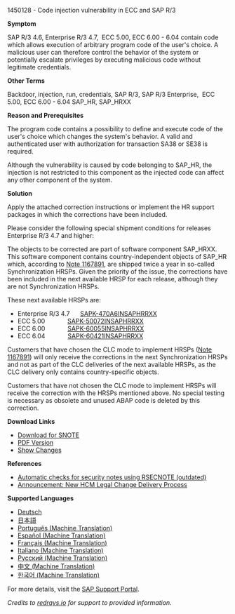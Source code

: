1450128 - Code injection vulnerability in ECC and SAP R/3

**Symptom**

SAP R/3 4.6, Enterprise R/3 4.7,  ECC 5.00, ECC 6.00 - 6.04 contain code which allows execution of arbitrary program code of the user's choice. A malicious user can therefore control the behavior of the system or potentially escalate privileges by executing malicious code without legitimate credentials.

**Other Terms**

Backdoor, injection, run, credentials, SAP R/3, SAP R/3 Enterprise,  ECC 5.00, ECC 6.00 - 6.04 SAP_HR, SAP_HRXX

**Reason and Prerequisites**

The program code contains a possibility to define and execute code of the user's choice which changes the system's behavior. A valid and authenticated user with authorization for transaction SA38 or SE38 is required.

Although the vulnerability is caused by code belonging to SAP_HR, the injection is not restricted to this component as the injected code can affect any other component of the system.

**Solution**

Apply the attached correction instructions or implement the HR support packages in which the corrections have been included.

Please consider the following special shipment conditions for releases Enterprise R/3 4.7 and higher:

The objects to be corrected are part of software component SAP_HRXX. This software component contains country-independent objects of SAP_HR which, according to [Note 1167891](https://me.sap.com/notes/1167891), are shipped twice a year in so-called Synchronization HRSPs. Given the priority of the issue, the corrections have been included in the next available HRSP for each release, although they are not Synchronization HRSPs.

These next available HRSPs are:

- Enterprise R/3 4.7      [SAPK-470A6INSAPHRRXX](https://me.sap.com/supportpackage/SAPK-470A6INSAPHRRXX)
- ECC 5.00             [SAPK-50072INSAPHRRXX](https://me.sap.com/supportpackage/SAPK-50072INSAPHRRXX)
- ECC 6.00             [SAPK-60055INSAPHRRXX](https://me.sap.com/supportpackage/SAPK-60055INSAPHRRXX)
- ECC 6.04             [SAPK-60421INSAPHRRXX](https://me.sap.com/supportpackage/SAPK-60421INSAPHRRXX)

Customers that have chosen the CLC mode to implement HRSPs ([Note 1167891](https://me.sap.com/notes/1167891)) will only receive the corrections in the next Synchronization HRSPs and not as part of the CLC deliveries of the next available HRSPs, as the CLC delivery only contains country-specific objects.

Customers that have not chosen the CLC mode to implement HRSPs will receive the correction with the HRSPs mentioned above. No special testing is necessary as obsolete and unused ABAP code is deleted by this correction.

**Download Links**

- [Download for SNOTE](https://notesdownloads.sap.com/note/0040000008554192017)
- [PDF Version](https://userapps.support.sap.com/sap/support/sfm/notes/print/0001450128?language=en-US&token=27C58CCE3DB225213B117670307D1D45)
- [Show Changes](https://me.sap.com/notesLatestChanges/0001450128/E/diff)

**References**

- [Automatic checks for security notes using RSECNOTE (outdated)](https://me.sap.com/notes/888889)
- [Announcement: New HCM Legal Change Delivery Process](https://me.sap.com/notes/1167891)

**Supported Languages**

- [Deutsch](https://me.sap.com/notes/0001450128/D)
- [日本語](https://me.sap.com/notes/0001450128/J)
- [Português (Machine Translation)](https://me.sap.com/notes/0001450128/P)
- [Español (Machine Translation)](https://me.sap.com/notes/0001450128/S)
- [Français (Machine Translation)](https://me.sap.com/notes/0001450128/F)
- [Italiano (Machine Translation)](https://me.sap.com/notes/0001450128/I)
- [Русский (Machine Translation)](https://me.sap.com/notes/0001450128/R)
- [中文 (Machine Translation)](https://me.sap.com/notes/0001450128/1)
- [한국어 (Machine Translation)](https://me.sap.com/notes/0001450128/3)

For more details, visit the [SAP Support Portal](https://me.sap.com/).

*Credits to [redrays.io](https://redrays.io) for support to provided information.*
